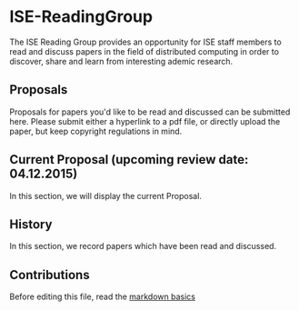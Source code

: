 # ISE-ReadingGroup
The ISE Reading Group provides an opportunity for ISE staff members to read and discuss papers in the field of distributed computing in order to  discover, share and learn from interesting ademic research.

## Proposals
Proposals for papers you'd like to be read and discussed can be submitted here.
Please submit either a hyperlink to a pdf file, or directly upload the paper, but keep copyright regulations in mind.

## Current Proposal (upcoming review date: 04.12.2015)
In this section, we will display the current Proposal.

## History
In this section, we record papers which have been read and discussed.

## Contributions
Before editing this file, read the [markdown basics](https://help.github.com/articles/markdown-basics/)
